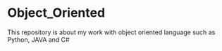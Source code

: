 # Object_Oriented
This repository is about my work with object oriented language such as Python, JAVA and C#
